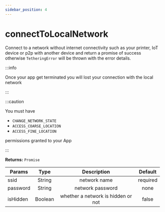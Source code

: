 ```yaml
---
sidebar_position: 4
---
```


# connectToLocalNetwork
Connect to a network without internet connectivity such as your printer, IoT device or p2p with another device and return a promise of success otherwise `TetheringError` will be thrown with the error details.

:::info

Once your app get terminated you will lost your connection with the local network

:::

:::caution

You must have 

* `CHANGE_NETWORK_STATE`
* `ACCESS_COARSE_LOCATION` 
* `ACCESS_FINE_LOCATION`

permissions granted to your App

:::

**Returns:** `Promise`

| Params | Type | Description | Default
| ------- | :-----: | :-----: | :-----: |
| ssid | String | network name | required |
| password | String | network password | none |
| isHidden | Boolean | whether a network is hidden or not | false |
